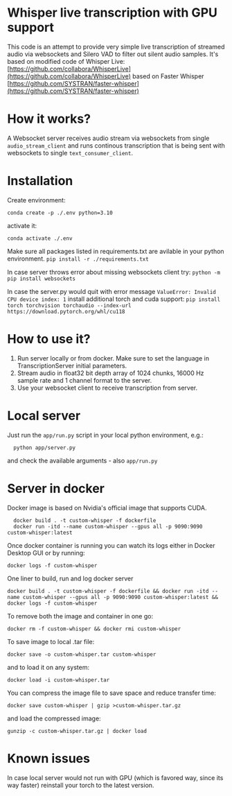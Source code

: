 # Whisper live transcription with GPU support

This code is an attempt to provide very simple live transcription of streamed audio via websockets and Silero VAD to filter out silent audio samples. It's based on modified code of Whisper Live: [https://github.com/collabora/WhisperLive](https://github.com/collabora/WhisperLive) based on Faster Whisper [https://github.com/SYSTRAN/faster-whisper](https://github.com/SYSTRAN/faster-whisper)

# How it works?

A Websocket server receives audio stream via websockets from single `audio_stream_client` and runs continous transcription that is being sent with websockets to single `text_consumer_client`.

# Installation

Create environment:

`conda create -p ./.env python=3.10`

activate it:

`conda activate ./.env`

Make sure all packages listed in requirements.txt are avilable in your python environment.
`pip install -r ./requirements.txt`

In case server throws error about missing websockets client try:
`python -m pip install websockets`

In case the server.py would quit with error message `ValueError: Invalid CPU device index: 1` install additional torch and cuda support:
`pip install torch torchvision torchaudio --index-url https://download.pytorch.org/whl/cu118`

# How to use it?

1. Run server locally or from docker. Make sure to set the language in TranscriptionServer initial parameters.
2. Stream audio in float32 bit depth array of 1024 chunks, 16000 Hz sample rate and 1 channel format to the server.
3. Use your websocket client to receive transcription from server.

# Local server

Just run the `app/run.py` script in your local python environment, e.g.:

```
  python app/server.py
```

and check the available arguments - also `app/run.py`

# Server in docker

Docker image is based on Nvidia's official image that supports CUDA.

```
  docker build . -t custom-whisper -f dockerfile
  docker run -itd --name custom-whisper --gpus all -p 9090:9090 custom-whisper:latest
```

Once docker container is running you can watch its logs either in Docker Desktop GUI or by running:

```
docker logs -f custom-whisper
```

One liner to build, run and log docker server

```
docker build . -t custom-whisper -f dockerfile && docker run -itd --name custom-whisper --gpus all -p 9090:9090 custom-whisper:latest && docker logs -f custom-whisper
```

To remove both the image and container in one go:

```
docker rm -f custom-whisper && docker rmi custom-whisper
```

To save image to local .tar file:

```
docker save -o custom-whisper.tar custom-whisper
```

and to load it on any system:

```
docker load -i custom-whisper.tar
```

You can compress the image file to save space and reduce transfer time:

```
docker save custom-whisper | gzip >custom-whisper.tar.gz
```

and load the compressed image:

```
gunzip -c custom-whisper.tar.gz | docker load
```

# Known issues

In case local server would not run with GPU (which is favored way, since its way faster) reinstall your torch to the latest version.
